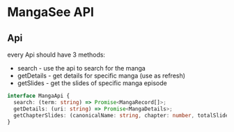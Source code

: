 # MangaSee API

## Api

every Api should have 3 methods:

- search - use the api to search for the manga
- getDetails - get details for specific manga (use as refresh)
- getSlides - get the slides of specific manga episode

```typescript
interface MangaApi {
  search: (term: string) => Promise<MangaRecord[]>;
  getDetails: (uri: string) => Promise<MangaDetails>;
  getChapterSlides: (canonicalName: string, chapter: number, totalSlides: number) => string[];
}
```
